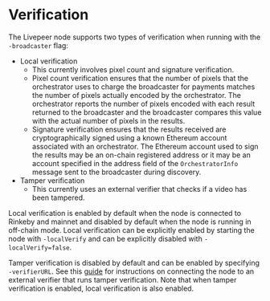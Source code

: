 # Verification

The Livepeer node supports two types of verification when running with the `-broadcaster` flag:

- Local verification
    - This currently involves pixel count and signature verification.
    - Pixel count verification ensures that the number of pixels that the orchestrator uses to charge the broadcaster for payments matches the number of pixels actually encoded by the orchestrator. The orchestrator reports the number of pixels encoded with each result returned to the broadcaster and the broadcaster compares this value with the actual number of pixels in the results.
    - Signature verification ensures that the results received are cryptographically signed using a known Ethereum account associated with an orchestrator. The Ethereum account used to sign the results may be an on-chain registered address or it may be an account specified in the address field of the `OrchestratorInfo` message sent to the broadcaster during discovery.
- Tamper verification
    - This currently uses an external verifier that checks if a video has been tampered.

Local verification is enabled by default when the node is connected to Rinkeby and mainnet and disabled by default when the node is running in off-chain mode. Local verification can be explicitly enabled by starting the node with `-localVerify` and can be explicitly disabled with `-localVerify=false`.

Tamper verification is disabled by default and can be enabled by specifying `-verifierURL`. See this [guide](https://livepeer.org/docs/video-developers/how-to-guides/verification) for instructions on connecting the node to an external verifier that runs tamper verification. Note that when tamper verification is enabled, local verification is also enabled.